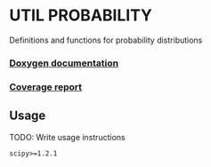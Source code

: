 # UTIL PROBABILITY

Definitions and functions for probability distributions

### [Doxygen documentation](http://tas.private.MRT.pages.mrt.uni-karlsruhe.de/util_probability/doxygen/index.html)
### [Coverage report](http://tas.private.MRT.pages.mrt.uni-karlsruhe.de/util_probability/coverage/index.html)

## Usage

TODO: Write usage instructions


```
scipy>=1.2.1
```